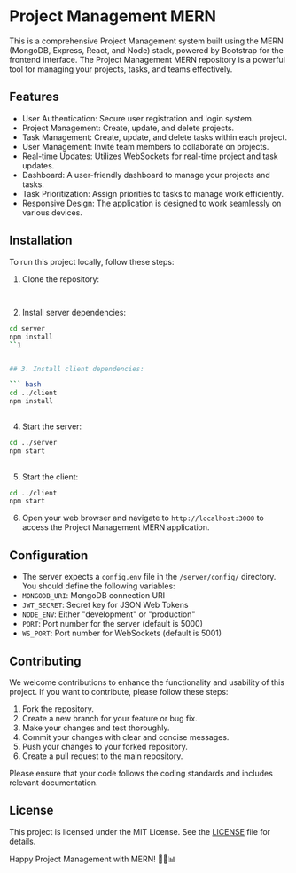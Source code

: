 # Project Management MERN

This is a comprehensive Project Management system built using the MERN (MongoDB, Express, React, and Node) stack, powered by Bootstrap for the frontend interface. The Project Management MERN repository is a powerful tool for managing your projects, tasks, and teams effectively.





## Features

- User Authentication: Secure user registration and login system.
- Project Management: Create, update, and delete projects.
- Task Management: Create, update, and delete tasks within each project.
- User Management: Invite team members to collaborate on projects.
- Real-time Updates: Utilizes WebSockets for real-time project and task updates.
- Dashboard: A user-friendly dashboard to manage your projects and tasks.
- Task Prioritization: Assign priorities to tasks to manage work efficiently.
- Responsive Design: The application is designed to work seamlessly on various devices.

## Installation

To run this project locally, follow these steps:

1. Clone the repository:
``` bash

```
## 
2. Install server dependencies:

``` bash
cd server
npm install
``1


## 3. Install client dependencies:

``` bash
cd ../client
npm install
```

## 
4. Start the server:


``` bash
cd ../server
npm start
```

## 
5. Start the client:

``` bash
cd ../client
npm start
```


6. Open your web browser and navigate to `http://localhost:3000` to access the Project Management MERN application.

## Configuration

- The server expects a `config.env` file in the `/server/config/` directory. You should define the following variables:
- `MONGODB_URI`: MongoDB connection URI
- `JWT_SECRET`: Secret key for JSON Web Tokens
- `NODE_ENV`: Either "development" or "production"
- `PORT`: Port number for the server (default is 5000)
- `WS_PORT`: Port number for WebSockets (default is 5001)

## Contributing

We welcome contributions to enhance the functionality and usability of this project. If you want to contribute, please follow these steps:

1. Fork the repository.
2. Create a new branch for your feature or bug fix.
3. Make your changes and test thoroughly.
4. Commit your changes with clear and concise messages.
5. Push your changes to your forked repository.
6. Create a pull request to the main repository.

Please ensure that your code follows the coding standards and includes relevant documentation.

## License

This project is licensed under the MIT License. See the [LICENSE](LICENSE) file for details.



Happy Project Management with MERN! 🚀🔧📊
